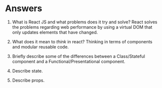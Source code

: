# Answers

1.  What is React JS and what problems does it try and solve?
    React solves the problems regarding web performance by using a virtual DOM that only updates elements that have changed.
1.  What does it mean to _think_ in react?
    Thinking in terms of components and modular reusable code.
1.  Briefly describe some of the differences between a Class/Stateful component and a Functional/Presentational component.

1.  Describe state.

1.  Describe props.
